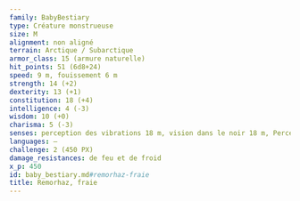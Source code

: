 ```yaml
---
family: BabyBestiary
type: Créature monstrueuse
size: M
alignment: non aligné
terrain: Arctique / Subarctique
armor_class: 15 (armure naturelle)
hit_points: 51 (6d8+24)
speed: 9 m, fouissement 6 m
strength: 14 (+2)
dexterity: 13 (+1)
constitution: 18 (+4)
intelligence: 4 (-3)
wisdom: 10 (+0)
charisma: 5 (-3)
senses: perception des vibrations 18 m, vision dans le noir 18 m, Perception passive 10
languages: —
challenge: 2 (450 PX)
damage_resistances: de feu et de froid
x_p: 450
id: baby_bestiary.md#remorhaz-fraie
title: Remorhaz, fraie
---
```


